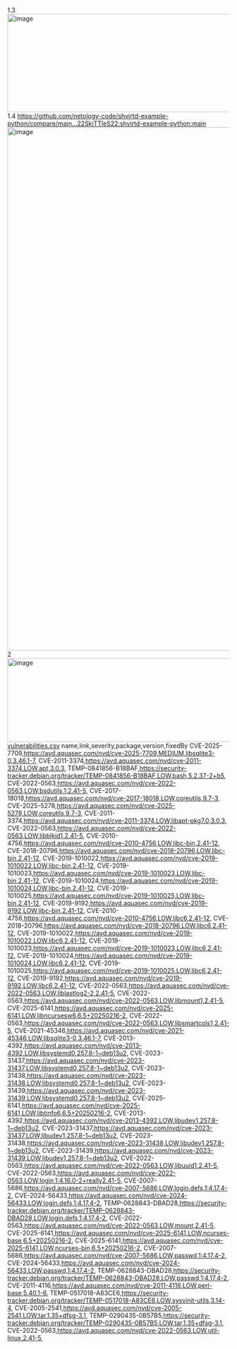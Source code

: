 1.3
<img width="1904" height="223" alt="image" src="https://github.com/user-attachments/assets/efb5fa3f-3a0d-4b3a-b285-79f1ad5aaa29" />
1.4
https://github.com/netology-code/shvirtd-example-python/compare/main...22SkiTTleS22:shvirtd-example-python:main
<img width="1628" height="1187" alt="image" src="https://github.com/user-attachments/assets/4f39e20f-54aa-4831-818e-fcbc17973879" />
2
<img width="576" height="190" alt="image" src="https://github.com/user-attachments/assets/b7d9d6cc-9a32-4a1c-8333-d08cd6bf8e52" />
[vulnerabilities.csv](https://github.com/user-attachments/files/23099231/vulnerabilities.csv)
name,link,severity,package,version,fixedBy
CVE-2025-7709,https://avd.aquasec.com/nvd/cve-2025-7709,MEDIUM,libsqlite3-0,3.46.1-7,
CVE-2011-3374,https://avd.aquasec.com/nvd/cve-2011-3374,LOW,apt,3.0.3,
TEMP-0841856-B18BAF,https://security-tracker.debian.org/tracker/TEMP-0841856-B18BAF,LOW,bash,5.2.37-2+b5,
CVE-2022-0563,https://avd.aquasec.com/nvd/cve-2022-0563,LOW,bsdutils,1:2.41-5,
CVE-2017-18018,https://avd.aquasec.com/nvd/cve-2017-18018,LOW,coreutils,9.7-3,
CVE-2025-5278,https://avd.aquasec.com/nvd/cve-2025-5278,LOW,coreutils,9.7-3,
CVE-2011-3374,https://avd.aquasec.com/nvd/cve-2011-3374,LOW,libapt-pkg7.0,3.0.3,
CVE-2022-0563,https://avd.aquasec.com/nvd/cve-2022-0563,LOW,libblkid1,2.41-5,
CVE-2010-4756,https://avd.aquasec.com/nvd/cve-2010-4756,LOW,libc-bin,2.41-12,
CVE-2018-20796,https://avd.aquasec.com/nvd/cve-2018-20796,LOW,libc-bin,2.41-12,
CVE-2019-1010022,https://avd.aquasec.com/nvd/cve-2019-1010022,LOW,libc-bin,2.41-12,
CVE-2019-1010023,https://avd.aquasec.com/nvd/cve-2019-1010023,LOW,libc-bin,2.41-12,
CVE-2019-1010024,https://avd.aquasec.com/nvd/cve-2019-1010024,LOW,libc-bin,2.41-12,
CVE-2019-1010025,https://avd.aquasec.com/nvd/cve-2019-1010025,LOW,libc-bin,2.41-12,
CVE-2019-9192,https://avd.aquasec.com/nvd/cve-2019-9192,LOW,libc-bin,2.41-12,
CVE-2010-4756,https://avd.aquasec.com/nvd/cve-2010-4756,LOW,libc6,2.41-12,
CVE-2018-20796,https://avd.aquasec.com/nvd/cve-2018-20796,LOW,libc6,2.41-12,
CVE-2019-1010022,https://avd.aquasec.com/nvd/cve-2019-1010022,LOW,libc6,2.41-12,
CVE-2019-1010023,https://avd.aquasec.com/nvd/cve-2019-1010023,LOW,libc6,2.41-12,
CVE-2019-1010024,https://avd.aquasec.com/nvd/cve-2019-1010024,LOW,libc6,2.41-12,
CVE-2019-1010025,https://avd.aquasec.com/nvd/cve-2019-1010025,LOW,libc6,2.41-12,
CVE-2019-9192,https://avd.aquasec.com/nvd/cve-2019-9192,LOW,libc6,2.41-12,
CVE-2022-0563,https://avd.aquasec.com/nvd/cve-2022-0563,LOW,liblastlog2-2,2.41-5,
CVE-2022-0563,https://avd.aquasec.com/nvd/cve-2022-0563,LOW,libmount1,2.41-5,
CVE-2025-6141,https://avd.aquasec.com/nvd/cve-2025-6141,LOW,libncursesw6,6.5+20250216-2,
CVE-2022-0563,https://avd.aquasec.com/nvd/cve-2022-0563,LOW,libsmartcols1,2.41-5,
CVE-2021-45346,https://avd.aquasec.com/nvd/cve-2021-45346,LOW,libsqlite3-0,3.46.1-7,
CVE-2013-4392,https://avd.aquasec.com/nvd/cve-2013-4392,LOW,libsystemd0,257.8-1~deb13u2,
CVE-2023-31437,https://avd.aquasec.com/nvd/cve-2023-31437,LOW,libsystemd0,257.8-1~deb13u2,
CVE-2023-31438,https://avd.aquasec.com/nvd/cve-2023-31438,LOW,libsystemd0,257.8-1~deb13u2,
CVE-2023-31439,https://avd.aquasec.com/nvd/cve-2023-31439,LOW,libsystemd0,257.8-1~deb13u2,
CVE-2025-6141,https://avd.aquasec.com/nvd/cve-2025-6141,LOW,libtinfo6,6.5+20250216-2,
CVE-2013-4392,https://avd.aquasec.com/nvd/cve-2013-4392,LOW,libudev1,257.8-1~deb13u2,
CVE-2023-31437,https://avd.aquasec.com/nvd/cve-2023-31437,LOW,libudev1,257.8-1~deb13u2,
CVE-2023-31438,https://avd.aquasec.com/nvd/cve-2023-31438,LOW,libudev1,257.8-1~deb13u2,
CVE-2023-31439,https://avd.aquasec.com/nvd/cve-2023-31439,LOW,libudev1,257.8-1~deb13u2,
CVE-2022-0563,https://avd.aquasec.com/nvd/cve-2022-0563,LOW,libuuid1,2.41-5,
CVE-2022-0563,https://avd.aquasec.com/nvd/cve-2022-0563,LOW,login,1:4.16.0-2+really2.41-5,
CVE-2007-5686,https://avd.aquasec.com/nvd/cve-2007-5686,LOW,login.defs,1:4.17.4-2,
CVE-2024-56433,https://avd.aquasec.com/nvd/cve-2024-56433,LOW,login.defs,1:4.17.4-2,
TEMP-0628843-DBAD28,https://security-tracker.debian.org/tracker/TEMP-0628843-DBAD28,LOW,login.defs,1:4.17.4-2,
CVE-2022-0563,https://avd.aquasec.com/nvd/cve-2022-0563,LOW,mount,2.41-5,
CVE-2025-6141,https://avd.aquasec.com/nvd/cve-2025-6141,LOW,ncurses-base,6.5+20250216-2,
CVE-2025-6141,https://avd.aquasec.com/nvd/cve-2025-6141,LOW,ncurses-bin,6.5+20250216-2,
CVE-2007-5686,https://avd.aquasec.com/nvd/cve-2007-5686,LOW,passwd,1:4.17.4-2,
CVE-2024-56433,https://avd.aquasec.com/nvd/cve-2024-56433,LOW,passwd,1:4.17.4-2,
TEMP-0628843-DBAD28,https://security-tracker.debian.org/tracker/TEMP-0628843-DBAD28,LOW,passwd,1:4.17.4-2,
CVE-2011-4116,https://avd.aquasec.com/nvd/cve-2011-4116,LOW,perl-base,5.40.1-6,
TEMP-0517018-A83CE6,https://security-tracker.debian.org/tracker/TEMP-0517018-A83CE6,LOW,sysvinit-utils,3.14-4,
CVE-2005-2541,https://avd.aquasec.com/nvd/cve-2005-2541,LOW,tar,1.35+dfsg-3.1,
TEMP-0290435-0B57B5,https://security-tracker.debian.org/tracker/TEMP-0290435-0B57B5,LOW,tar,1.35+dfsg-3.1,
CVE-2022-0563,https://avd.aquasec.com/nvd/cve-2022-0563,LOW,util-linux,2.41-5,
